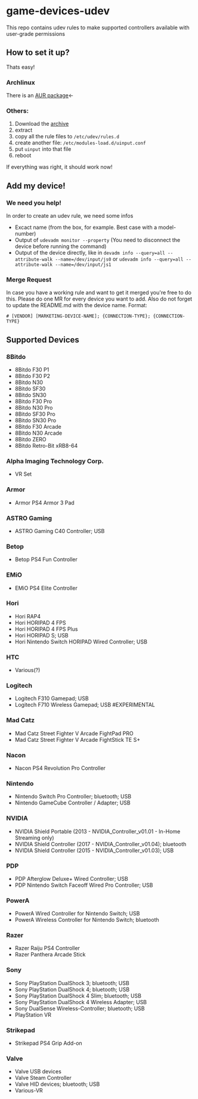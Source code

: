 # game-devices-udev
This repo contains udev rules to make supported controllers available with user-grade permissions

## How to set it up?
Thats easy!

### Archlinux
There is an [AUR package](https://aur.archlinux.org/packages/game-devices-udev/)←

### Others:
1. Download the [archive](https://gitlab.com/fabis_cafe/game-devices-udev/-/archive/main/game-devices-udev-main.zip)
2. extract
3. copy all the rule files to `/etc/udev/rules.d`
4. create another file: `/etc/modules-load.d/uinput.conf`
5. put `uinput` into that file
6. reboot

If everything was right, it should work now!

## Add my device!
### We need you help!
In order to create an udev rule, we need some infos
* Excact name (from the box, for example. Best case with a model-number)
* Output of `udevadm monitor --property` (You need to disconnect the device before running the command)
* Output of the device directly, like in `devadm info --query=all --attribute-walk --name=/dev/input/js0` or `udevadm info --query=all --attribute-walk --name=/dev/input/js1`

### Merge Request
In case you have a working rule and want to get it merged you're free to do this. Please do one MR for every device you want to add. Also do not forget to update the README.md with the device name. Format:
```
# [VENDOR] [MARKETING-DEVICE-NAME]; {CONNECTION-TYPE}; {CONNECTION-TYPE}
```

## Supported Devices
### 8Bitdo
* 8Bitdo F30 P1
* 8Bitdo F30 P2
* 8Bitdo N30
* 8Bitdo SF30
* 8Bitdo SN30
* 8Bitdo F30 Pro
* 8Bitdo N30 Pro
* 8Bitdo SF30 Pro
* 8Bitdo SN30 Pro
* 8Bitdo F30 Arcade
* 8Bitdo N30 Arcade
* 8Bitdo ZERO
* 8Bitdo Retro-Bit xRB8-64

### Alpha Imaging Technology Corp.
* VR Set

### Armor
* Armor PS4 Armor 3 Pad

### ASTRO Gaming
* ASTRO Gaming C40 Controller; USB

### Betop
* Betop PS4 Fun Controller

### EMiO
* EMiO PS4 Elite Controller

### Hori
* Hori RAP4
* Hori HORIPAD 4 FPS
* Hori HORIPAD 4 FPS Plus
* Hori HORIPAD S; USB
* Hori Nintendo Switch HORIPAD Wired Controller; USB

### HTC
* Various(?)

### Logitech

* Logitech F310 Gamepad; USB
* Logitech F710 Wireless Gamepad; USB #EXPERIMENTAL

### Mad Catz
* Mad Catz Street Fighter V Arcade FightPad PRO
* Mad Catz Street Fighter V Arcade FightStick TE S+

### Nacon
* Nacon PS4 Revolution Pro Controller

### Nintendo
* Nintendo Switch Pro Controller; bluetooth; USB
* Nintendo GameCube Controller / Adapter; USB

### NVIDIA
* NVIDIA Shield Portable (2013 - NVIDIA_Controller_v01.01 - In-Home Streaming only)
* NVIDIA Shield Controller (2017 - NVIDIA_Controller_v01.04); bluetooth
* NVIDIA Shield Controller (2015 - NVIDIA_Controller_v01.03); USB

### PDP
* PDP Afterglow Deluxe+ Wired Controller; USB
* PDP Nintendo Switch Faceoff Wired Pro Controller; USB

### PowerA
* PowerA Wired Controller for Nintendo Switch; USB
* PowerA Wireless Controller for Nintendo Switch; bluetooth

### Razer
* Razer Raiju PS4 Controller
* Razer Panthera Arcade Stick

### Sony
* Sony PlayStation DualShock 3; bluetooth; USB
* Sony PlayStation DualShock 4; bluetooth; USB
* Sony PlayStation DualShock 4 Slim; bluetooth; USB
* Sony PlayStation DualShock 4 Wireless Adapter; USB
* Sony DualSense Wireless-Controller; bluetooth; USB
* PlayStation VR

### Strikepad
* Strikepad PS4 Grip Add-on

### Valve
* Valve USB devices
* Valve Steam Controller
* Valve HID devices; bluetooth; USB
* Various-VR
